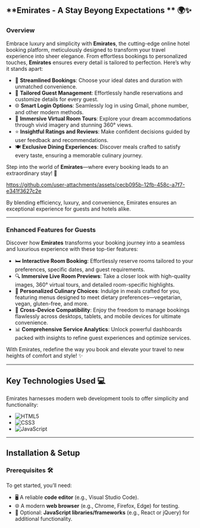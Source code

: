 
## **Emirates - A Stay Beyong Expectations ** 🌍✨


### **Overview**  
Embrace luxury and simplicity with **Emirates**, the cutting-edge online hotel booking platform, meticulously designed to transform your travel experience into sheer elegance. From effortless bookings to personalized touches, **Emirates** ensures every detail is tailored to perfection. Here’s why it stands apart:

- 📅 **Streamlined Bookings**: Choose your ideal dates and duration with unmatched convenience.  
- 👥 **Tailored Guest Management**: Effortlessly handle reservations and customize details for every guest.  
- 🌐 **Smart Login Options**: Seamlessly log in using Gmail, phone number, and other modern methods.  
- 🏨 **Immersive Virtual Room Tours**: Explore your dream accommodations through vivid imagery and stunning 360° views.  
- ⭐ **Insightful Ratings and Reviews**: Make confident decisions guided by user feedback and recommendations.  
- 🍽️ **Exclusive Dining Experiences**: Discover meals crafted to satisfy every taste, ensuring a memorable culinary journey.  

Step into the world of **Emirates**—where every booking leads to an extraordinary stay! 🌟  

https://github.com/user-attachments/assets/cecb095b-12fb-458c-a7f7-e341f3627c2e


By blending efficiency, luxury, and convenience, Emirates ensures an exceptional experience for guests and hotels alike.

---

### **Enhanced Features for Guests**

Discover how **Emirates** transforms your booking journey into a seamless and luxurious experience with these top-tier features:

- 🛏️ **Interactive Room Booking**: Effortlessly reserve rooms tailored to your preferences, specific dates, and guest requirements.  
- 🔍 **Immersive Live Room Previews**: Take a closer look with high-quality images, 360° virtual tours, and detailed room-specific highlights.  
- 🥗 **Personalized Culinary Choices**: Indulge in meals crafted for you, featuring menus designed to meet dietary preferences—vegetarian, vegan, gluten-free, and more.  
- 📱 **Cross-Device Compatibility**: Enjoy the freedom to manage bookings flawlessly across desktops, tablets, and mobile devices for ultimate convenience.  
- 📊 **Comprehensive Service Analytics**: Unlock powerful dashboards packed with insights to refine guest experiences and optimize services.   

With Emirates, redefine the way you book and elevate your travel to new heights of comfort and style! ✨  
  
---

## **Key Technologies Used** 💻  

Emirates harnesses modern web development tools to offer simplicity and functionality:  

- ![HTML5](https://img.shields.io/badge/HTML5-E34F26?style=for-the-badge&logo=html5&logoColor=white)  
- ![CSS3](https://img.shields.io/badge/CSS3-1572B6?style=for-the-badge&logo=css3&logoColor=white)  
- ![JavaScript](https://img.shields.io/badge/JavaScript-F7DF1E?style=for-the-badge&logo=javascript&logoColor=black)  
---

## **Installation & Setup**  

### **Prerequisites** 🛠️  
To get started, you’ll need:  
- 🖥️ A reliable **code editor** (e.g., Visual Studio Code).  
- 🌐 A modern **web browser** (e.g., Chrome, Firefox, Edge) for testing.  
- 🔧 Optional: **JavaScript libraries/frameworks** (e.g., React or jQuery) for additional functionality.
